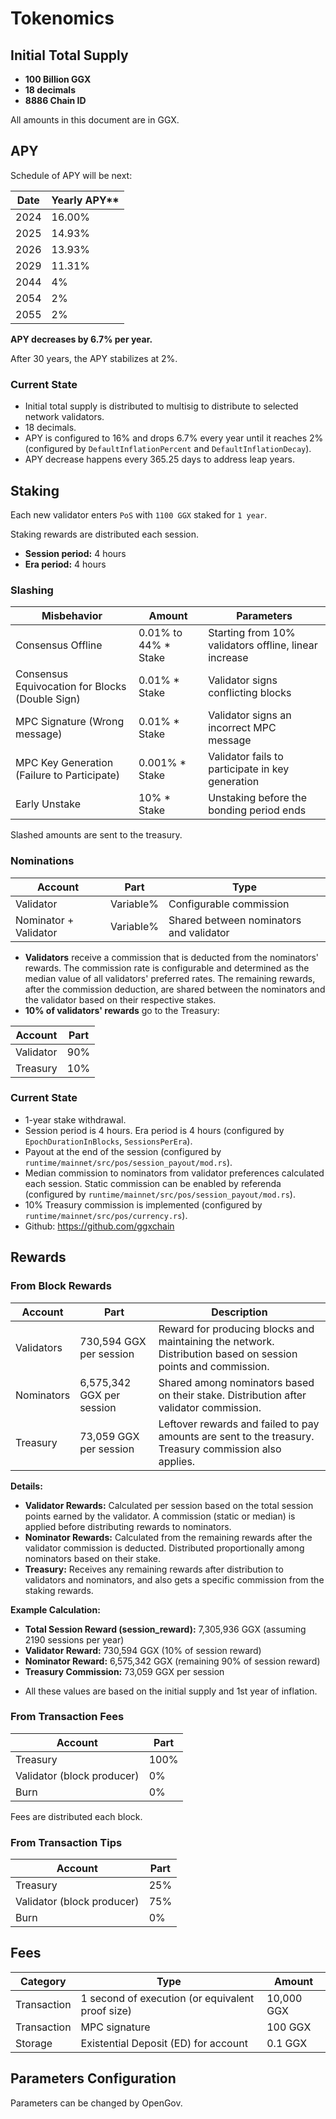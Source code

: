 # Tokenomics

## Initial Total Supply

- **100 Billion GGX**
- **18 decimals**
- **8886 Chain ID**

All amounts in this document are in GGX.

## APY

Schedule of APY will be next:

| Date | Yearly APY** |
| -----|-----------------------|
| 2024 |    16.00%             |
| 2025 |    14.93%             |
| 2026 |    13.93%             |
| 2029 |    11.31%             |
| 2044 |    4%                 |
| 2054 |    2%                 |
| 2055 |    2%                 |

**APY decreases by 6.7% per year.**

After 30 years, the APY stabilizes at 2%.

### Current State

- Initial total supply is distributed to multisig to distribute to selected network validators.
- 18 decimals.
- APY is configured to 16% and drops 6.7% every year until it reaches 2% (configured by `DefaultInflationPercent` and `DefaultInflationDecay`).
- APY decrease happens every 365.25 days to address leap years.

## Staking

Each new validator enters `PoS` with `1100 GGX` staked for `1 year`.

Staking rewards are distributed each session.

- **Session period:** 4 hours
- **Era period:** 4 hours

### Slashing

| Misbehavior | Amount | Parameters |
| ------------| -------| ------------------ |
| Consensus Offline | 0.01% to 44% * Stake | Starting from 10% validators offline, linear increase |  
| Consensus Equivocation for Blocks (Double Sign) | 0.01% * Stake | Validator signs conflicting blocks |
| MPC Signature (Wrong message) | 0.01% * Stake | Validator signs an incorrect MPC message |
| MPC Key Generation (Failure to Participate) | 0.001% * Stake | Validator fails to participate in key generation |
| Early Unstake | 10% * Stake | Unstaking before the bonding period ends |

Slashed amounts are sent to the treasury.

### Nominations

| Account | Part | Type |
| ------- | ---- | ---- |
| Validator | Variable% | Configurable commission |
| Nominator + Validator | Variable% | Shared between nominators and validator |

- **Validators** receive a commission that is deducted from the nominators' rewards. The commission rate is configurable and determined as the median value of all validators' preferred rates. The remaining rewards, after the commission deduction, are shared between the nominators and the validator based on their respective stakes.
- **10% of validators' rewards** go to the Treasury:

| Account | Part |
| --------- | ---- |
| Validator | 90% |
| Treasury | 10% |

### Current State

- 1-year stake withdrawal.
- Session period is 4 hours. Era period is 4 hours (configured by `EpochDurationInBlocks`, `SessionsPerEra`).
- Payout at the end of the session (configured by `runtime/mainnet/src/pos/session_payout/mod.rs`).
- Median commission to nominators from validator preferences calculated each session. Static commission can be enabled by referenda (configured by `runtime/mainnet/src/pos/session_payout/mod.rs`).
- 10% Treasury commission is implemented (configured by `runtime/mainnet/src/pos/currency.rs`).
- Github: https://github.com/ggxchain

## Rewards

### From Block Rewards

| Account | Part | Description |
| ---------------------------- | ------------------- | ------------------------------------------------- |
| Validators | 730,594 GGX per session | Reward for producing blocks and maintaining the network. Distribution based on session points and commission. |
| Nominators | 6,575,342 GGX per session | Shared among nominators based on their stake. Distribution after validator commission. |
| Treasury | 73,059 GGX per session | Leftover rewards and failed to pay amounts are sent to the treasury. Treasury commission also applies. |

**Details:**
- **Validator Rewards:** Calculated per session based on the total session points earned by the validator. A commission (static or median) is applied before distributing rewards to nominators.
- **Nominator Rewards:** Calculated from the remaining rewards after the validator commission is deducted. Distributed proportionally among nominators based on their stake.
- **Treasury:** Receives any remaining rewards after distribution to validators and nominators, and also gets a specific commission from the staking rewards.

**Example Calculation:**
- **Total Session Reward (session_reward):** 7,305,936 GGX (assuming 2190 sessions per year)
- **Validator Reward:** 730,594 GGX (10% of session reward)
- **Nominator Reward:** 6,575,342 GGX (remaining 90% of session reward)
- **Treasury Commission:** 73,059 GGX per session

* All these values are based on the initial supply and 1st year of inflation.

### From Transaction Fees

| Account | Part |
| -------- | ----- |
| Treasury | 100% |
| Validator (block producer) | 0% |
| Burn | 0% |

Fees are distributed each block.

### From Transaction Tips

| Account | Part |
| -------- | ----- |
| Treasury | 25% |
| Validator (block producer) | 75% |
| Burn | 0% |

## Fees

| Category | Type | Amount |
| ------ | -------- | ----------- |
| Transaction | 1 second of execution (or equivalent proof size) | 10,000 GGX |
| Transaction | MPC signature | 100 GGX |
| Storage | Existential Deposit (ED) for account | 0.1 GGX |

## Parameters Configuration

Parameters can be changed by OpenGov.
